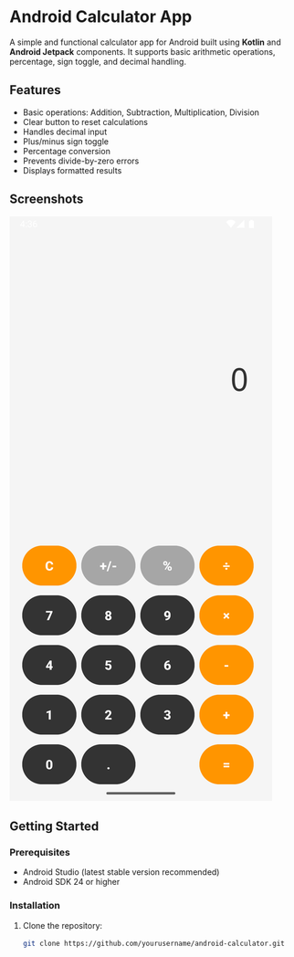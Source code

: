 # Android Calculator App

A simple and functional calculator app for Android built using **Kotlin** and **Android Jetpack** components. It supports basic arithmetic operations, percentage, sign toggle, and decimal handling.

## Features

- Basic operations: Addition, Subtraction, Multiplication, Division
- Clear button to reset calculations
- Handles decimal input
- Plus/minus sign toggle
- Percentage conversion
- Prevents divide-by-zero errors
- Displays formatted results

## Screenshots

![Screenshot of Calculator](assets/Screenshot_20250615_163637.png)

## Getting Started

### Prerequisites

- Android Studio (latest stable version recommended)
- Android SDK 24 or higher

### Installation

1. Clone the repository:

   ```bash
   git clone https://github.com/yourusername/android-calculator.git
